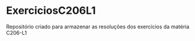 # ExerciciosC206L1
Repositório criado para armazenar as resoluções dos exercícios da matéria C206-L1
